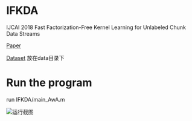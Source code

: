 # IFKDA

IJCAI 2018 Fast Factorization-Free Kernel Learning for Unlabeled Chunk Data Streams

[Paper](https://www.ijcai.org/proceedings/2018/0393.pdf)

[Dataset](https://drive.google.com/drive/folders/1SVhkWHHLRCbtzkvW62kK1Fo8KLiuSnKm?usp=share_link)
放在data目录下

# Run the program

run IFKDA/main_AwA.m


![运行截图](https://user-images.githubusercontent.com/42142081/211182859-3b3d648a-35ad-4abf-9202-3ebc8ae751c5.png)
